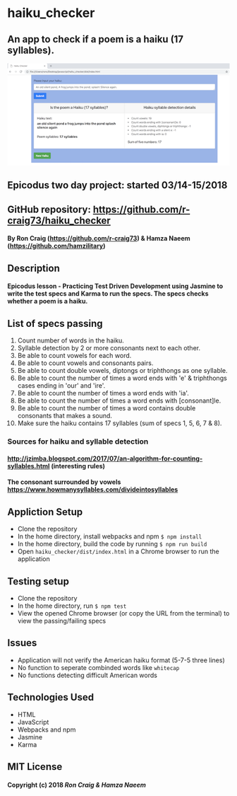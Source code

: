 # haiku_checker

## An app to check if a poem is a haiku (17 syllables).

<kbd><img src="./img/screen-shot.png" alt="Haiku Checker Screenshot"></kbd>

## Epicodus two day project: started 03/14-15/2018

## GitHub repository: https://github.com/r-craig73/haiku_checker

#### By Ron Craig (https://github.com/r-craig73) & Hamza Naeem (https://github.com/hamzilitary)

## Description
#### Epicodus lesson - Practicing Test Driven Development using Jasmine to write the test specs and Karma to run the specs.  The specs checks whether a poem is a haiku.

## List of specs passing
1. Count number of words in the haiku.
2. Syllable detection by 2 or more consonants next to each other.
3. Be able to count vowels for each word.
4. Be able to count vowels and consonants pairs.
5. Be able to count double vowels, diptongs or triphthongs as one syllable.
6. Be able to count the number of times a word ends with 'e' & triphthongs cases ending in 'our' and 'ire'.
7. Be able to count the number of times a word ends with 'ia'.
8. Be able to count the number of times a word ends with [consonant]le.
9. Be able to count the number of times a word contains double consonants that makes a sound.
10. Make sure the haiku contains 17 syllables (sum of specs 1, 5, 6, 7 & 8).

### Sources for haiku and syllable detection
#### http://jzimba.blogspot.com/2017/07/an-algorithm-for-counting-syllables.html (interesting rules)
#### The consonant surrounded by vowels https://www.howmanysyllables.com/divideintosyllables

## Appliction Setup
* Clone the repository
* In the home directory, install webpacks and npm `$ npm install`
* In the home directory, build the code by running `$ npm run build`
* Open `haiku_checker/dist/index.html` in a Chrome browser to run the application

## Testing setup
* Clone the repository
* In the home directory, run `$ npm test`
* View the opened Chrome browser (or copy the URL from the terminal) to view the passing/failing specs

## Issues
* Application will not verify the American haiku format (5-7-5 three lines)
* No function to seperate combinded words like `whitecap`
* No functions detecting difficult American words

## Technologies Used
* HTML
* JavaScript
* Webpacks and npm
* Jasmine
* Karma

## MIT License

#### Copyright (c) 2018 _Ron Craig & Hamza Naeem_
